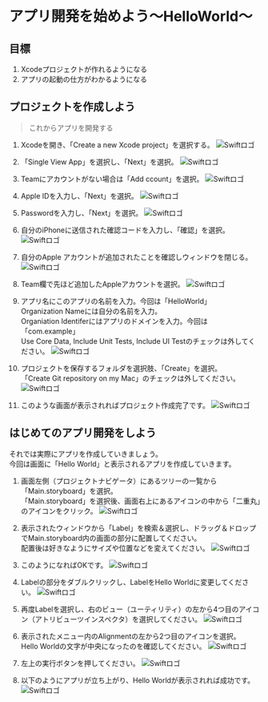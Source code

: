 # アプリ開発を始めよう〜HelloWorld〜
## 目標
1. Xcodeプロジェクトが作れるようになる
2. アプリの起動の仕方がわかるようになる 
## プロジェクトを作成しよう
> これからアプリを開発する
1. Xcodeを開き、「Create a new Xcode project」を選択する。
	![Swiftロゴ](./img/1.png)

2. 「Single View App」を選択し、「Next」を選択。
	![Swiftロゴ](./img/2.png)
	
3. Teamにアカウントがない場合は「Add ccount」を選択。
	![Swiftロゴ](./img/3.png)
	
4. Apple IDを入力し、「Next」を選択。
	![Swiftロゴ](./img/4.png)
	
5. Passwordを入力し、「Next」を選択。
	![Swiftロゴ](./img/5.png)
	
6. 自分のiPhoneに送信された確認コードを入力し、「確認」を選択。
	![Swiftロゴ](./img/6.png)
	
7. 自分のApple アカウントが追加されたことを確認しウィンドウを閉じる。
	![Swiftロゴ](./img/7.png)
	
8. Team欄で先ほど追加したAppleアカウントを選択。
	![Swiftロゴ](./img/8.png)
	
9. アプリ名にこのアプリの名前を入力。今回は「HelloWorld」  
Organization Nameには自分の名前を入力。  
Organiation Identiferにはアプリのドメインを入力。今回は「com.example」  
Use Core Data, Include Unit Tests, Include UI Testのチェックは外してください。
	![Swiftロゴ](./img/9.png)
	
10. プロジェクトを保存するフォルダを選択肢、「Create」を選択。  
「Create Git repository on my Mac」のチェックは外してください。
	![Swiftロゴ](./img/10.png)
	
11. このような画面が表示されればプロジェクト作成完了です。
	![Swiftロゴ](./img/11.png)
	
## はじめてのアプリ開発をしよう
それでは実際にアプリを作成していきましょう。  
今回は画面に「Hello World」と表示されるアプリを作成していきます。

1. 画面左側（プロジェクトナビゲータ）にあるツリーの一覧から「Main.storyboard」を選択。  
「Main.storyboard」を選択後、画面右上にあるアイコンの中から「二重丸」のアイコンをクリック。
	![Swiftロゴ](./img/12.png)
	
2. 表示されたウィンドウから「Label」を検索＆選択し、ドラッグ＆ドロップでMain.storyboard内の画面の部分に配置してください。  
配置後は好きなようにサイズや位置などを変えてください。
	![Swiftロゴ](./img/label_setting.gif)
	
3. このようになればOKです。
	![Swiftロゴ](./img/14.png)
	
4. Labelの部分をダブルクリックし、LabelをHello Worldに変更してください。
	![Swiftロゴ](./img/15.png)
	
5. 再度Labelを選択し、右のビュー（ユーティリティ）の左から4つ目のアイコン（アトリビューツインスペクタ）を選択してください。
	![Swiftロゴ](./img/16.png)
	
6. 表示されたメニュー内のAlignmentの左から2つ目のアイコンを選択。  
Hello Worldの文字が中央になったのを確認してください。
	![Swiftロゴ](./img/text_center.gif)
	
7. 左上の実行ボタンを押してください。
	![Swiftロゴ](./img/18.png)
	
7. 以下のようにアプリが立ち上がり、Hello Worldが表示されれば成功です。
	![Swiftロゴ](./img/19.png)